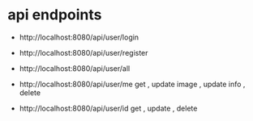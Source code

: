 # api endpoints

- http://localhost:8080/api/user/login

- http://localhost:8080/api/user/register

- http://localhost:8080/api/user/all

- http://localhost:8080/api/user/me get , update image , update info , delete

- http://localhost:8080/api/user/id get , update , delete
